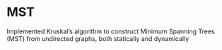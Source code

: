 # MST
Implemented Kruskal’s algorithm to construct Minimum Spanning Trees (MST) from undirected graphs, both statically and dynamically
